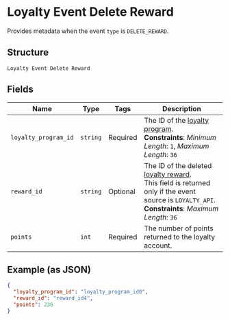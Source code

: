 
# Loyalty Event Delete Reward

Provides metadata when the event `type` is `DELETE_REWARD`.

## Structure

`Loyalty Event Delete Reward`

## Fields

| Name | Type | Tags | Description |
|  --- | --- | --- | --- |
| `loyalty_program_id` | `string` | Required | The ID of the [loyalty program](entity:LoyaltyProgram).<br>**Constraints**: *Minimum Length*: `1`, *Maximum Length*: `36` |
| `reward_id` | `string` | Optional | The ID of the deleted [loyalty reward](entity:LoyaltyReward).<br>This field is returned only if the event source is `LOYALTY_API`.<br>**Constraints**: *Maximum Length*: `36` |
| `points` | `int` | Required | The number of points returned to the loyalty account. |

## Example (as JSON)

```json
{
  "loyalty_program_id": "loyalty_program_id0",
  "reward_id": "reward_id4",
  "points": 236
}
```

